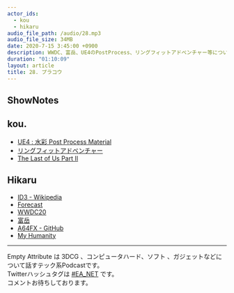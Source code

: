 ```yaml
---
actor_ids:
  - kou
  - hikaru
audio_file_path: /audio/28.mp3
audio_file_size: 34MB
date: 2020-7-15 3:45:00 +0900
description: WWDC、富岳、UE4のPostProcess、リングフィットアドベンチャー等について話しました。
duration: "01:10:09"
layout: article
title: 28. プラコウ
---
```


## ShowNotes
## kou.

- [UE4 : 水彩 Post Process Material](https://aqu.hatenablog.com/entry/2018/07/09/000805)
- [リングフィットアドベンチャー](https://www.nintendo.co.jp/ring/)
- [The Last of Us Part II](https://www.playstation.com/ja-jp/games/the-last-of-us-part-ii-ps4/)

## Hikaru
- [ID3 - Wikipedia](https://en.wikipedia.org/wiki/ID3)
- [Forecast](https://overcast.fm/forecast)
- [WWDC20](https://developer.apple.com/wwdc20/)
- [富岳](https://www.fujitsu.com/jp/about/businesspolicy/tech/fugaku/)
- [A64FX - GitHub](https://github.com/fujitsu/A64FX)
- [My Humanity](https://www.amazon.co.jp/dp/B00P0QOULO)

---

Empty Attribute は 3DCG 、コンピュータハード、ソフト 、ガジェットなどについて話すテック系Podcastです。  
Twitterハッシュタグは [#EA_NET](https://twitter.com/intent/tweet?hashtags=EA_Net) です。  
コメントお待ちしております。
